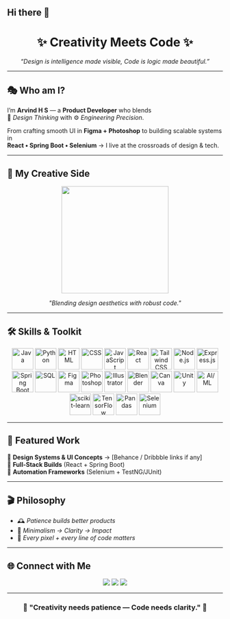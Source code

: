 ## Hi there 👋

<!-- 🌌 Unique GitHub Profile README -->

<h1 align="center">✨ Creativity Meets Code ✨</h1>
<p align="center">
  <i>“Design is intelligence made visible,  
  Code is logic made beautiful.”</i>
</p>

---

## 🎭 Who am I?  
I’m **Arvind H S** — a **Product Developer** who blends  
🎨 *Design Thinking* with ⚙️ *Engineering Precision*.  

From crafting smooth UI in **Figma + Photoshop** to building scalable systems in  
**React • Spring Boot • Selenium** → I live at the crossroads of design & tech.  

---

## 🎨 My Creative Side  

<p align="center">
  <!-- Replace with your exported Lottie GIF -->
  <img src="https://github.com/user-attachments/assets/a7b8da8a-8c3b-43c8-b5d6-ba402c726911" width="250"/>
</p>


<p align="center">
  <i>"Blending design aesthetics with robust code."</i>
</p>

---
## 🛠️ Skills & Toolkit  

<p align="center">
  <!-- Programming -->
  <img src="https://cdn-icons-png.flaticon.com/512/5968/5968282.png" width="50" title="Java"/>
  <img src="https://cdn-icons-png.flaticon.com/512/5968/5968350.png" width="50" title="Python"/>
  
  <!-- Frontend -->
  <img src="https://cdn-icons-png.flaticon.com/512/732/732212.png" width="50" title="HTML"/>
  <img src="https://cdn-icons-png.flaticon.com/512/732/732190.png" width="50" title="CSS"/>
  <img src="https://cdn-icons-png.flaticon.com/512/5968/5968292.png" width="50" title="JavaScript"/>
  <img src="https://cdn-icons-png.flaticon.com/512/919/919851.png" width="50" title="React"/>
  <img src="https://avatars.githubusercontent.com/u/67109815?s=200&v=4" width="50" title="Tailwind CSS"/>
  
  <!-- Backend -->
  <img src="https://cdn-icons-png.flaticon.com/512/919/919825.png" width="50" title="Node.js"/>
  <img src="https://cdn-icons-png.flaticon.com/512/919/919836.png" width="50" title="Express.js"/>
  <img src="https://cdn-icons-png.flaticon.com/512/919/919854.png" width="50" title="Spring Boot"/>
  
  <!-- Databases -->
  <img src="https://cdn-icons-png.flaticon.com/512/2772/2772128.png" width="50" title="SQL"/>
  
  <!-- Design -->
  <img src="https://cdn-icons-png.flaticon.com/512/5968/5968705.png" width="50" title="Figma"/>
  <img src="https://cdn-icons-png.flaticon.com/512/5968/5968520.png" width="50" title="Photoshop"/>
  <img src="https://cdn-icons-png.flaticon.com/512/5968/5968472.png" width="50" title="Illustrator"/>
  <img src="https://cdn-icons-png.flaticon.com/512/5968/5968756.png" width="50" title="Blender"/>
  <img src="https://cdn-icons-png.flaticon.com/512/5968/5968771.png" width="50" title="Canva"/>
  
  <!-- Gaming -->
  <img src="https://cdn-icons-png.flaticon.com/512/5969/5969294.png" width="50" title="Unity"/>
  
  <!-- AI / ML -->
  <img src="https://cdn-icons-png.flaticon.com/512/3940/3940056.png" width="50" title="AI/ML"/>
  <img src="https://cdn-icons-png.flaticon.com/512/5968/5968709.png" width="50" title="scikit-learn"/>
  <img src="https://cdn-icons-png.flaticon.com/512/5968/5968705.png" width="50" title="TensorFlow"/>
  <img src="https://cdn-icons-png.flaticon.com/512/5968/5968534.png" width="50" title="Pandas"/>
  
  <!-- Testing -->
  <img src="https://cdn-icons-png.flaticon.com/512/906/906324.png" width="50" title="Selenium"/>
</p>

---

## 📂 Featured Work  

🔹 **Design Systems & UI Concepts** → [Behance / Dribbble links if any]  
🔹 **Full-Stack Builds** (React + Spring Boot)  
🔹 **Automation Frameworks** (Selenium + TestNG/JUnit)  

---

## 🎬 Philosophy  

- 🕰 *Patience builds better products*  
- 🎯 *Minimalism → Clarity → Impact*  
- 🔄 *Every pixel + every line of code matters*  

---

## 🌐 Connect with Me  

<p align="center">
  <a href="https://www.linkedin.com/in/arvind-h-s-848474265" target="_blank"><img src="https://img.shields.io/badge/LinkedIn-%230A66C2.svg?style=for-the-badge&logo=linkedin&logoColor=white"/></a>
  <a href="https://www.behance.net/arvindshs" target="_blank"><img src="https://img.shields.io/badge/Behance-%23191919.svg?style=for-the-badge&logo=behance&logoColor=white"/></a>
  <a href="mailto:arvindbond52@gmail.com"><img src="https://img.shields.io/badge/Email-%23EA4335.svg?style=for-the-badge&logo=gmail&logoColor=white"/></a>
</p>

---

<h3 align="center">🌟 "Creativity needs patience — Code needs clarity." 🌟</h3>
